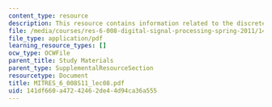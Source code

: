 ```yaml
---
content_type: resource
description: This resource contains information related to the discrete Fourier series.
file: /media/courses/res-6-008-digital-signal-processing-spring-2011/141df660a47242462de44d94ca36a555_MITRES_6_008S11_lec08.pdf
file_type: application/pdf
learning_resource_types: []
ocw_type: OCWFile
parent_title: Study Materials
parent_type: SupplementalResourceSection
resourcetype: Document
title: MITRES_6_008S11_lec08.pdf
uid: 141df660-a472-4246-2de4-4d94ca36a555
---
```

